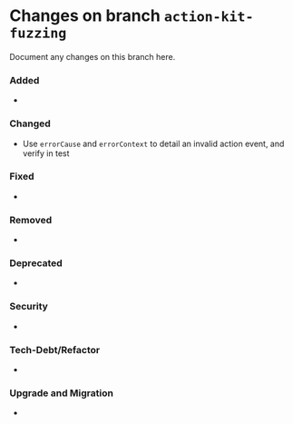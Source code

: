 # Changes on branch `action-kit-fuzzing`
Document any changes on this branch here.
### Added
- 

### Changed
- Use `errorCause` and `errorContext` to detail an invalid action event, and verify in test

### Fixed
- 

### Removed
- 

### Deprecated
- 

### Security
- 

### Tech-Debt/Refactor
- 

### Upgrade and Migration
- 
